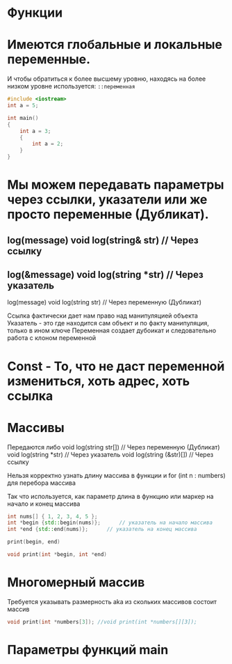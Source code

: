 # Функции

# Имеются глобальные и локальные переменные. 
И чтобы обратиться к более высшему уровню, находясь на более низком уровне используется: ```::переменная```

```cpp
#include <iostream>
int a = 5;

int main()
{
    int a = 3;
    {
        int a = 2;
    }
}
```

# Мы можем передавать параметры через ссылки, указатели или же просто переменные (Дубликат).
log(message)
void log(string& str) // Через ссылку
---
log(&message)
void log(string *str) // Через указатель
---
log(message)
void log(string str) // Через переменную (Дубликат)

Ссылка фактически дает нам право над манипуляцией объекта
Указатель - это где находится сам объект и по факту манипуляция, только в ином ключе
Переменная создает дубоикат и следовательно работа с клоном переменной

# Const - То, что не даст переменной измениться, хоть адрес, хоть ссылка

# Массивы

Передаются либо 
void log(string str[]) // Через переменную (Дубликат)
void log(string *str) // Через указатель
void log(string (&str)[]) // Через ссылку

Нельзя корректно узнать длину массива в функции и for (int n : numbers) для перебора массива

Так что используется, как параметр длина в функцию или маркер на начало и конец массива 

```cpp
int nums[] { 1, 2, 3, 4, 5 };
int *begin {std::begin(nums)};      // указатель на начало массива
int *end {std::end(nums)};      // указатель на конец массива

print(begin, end)

void print(int *begin, int *end)
```

# Многомерный массив

Требуется указывать размерность aka из скольких массивов состоит массив

```cpp
void print(int *numbers[3]); //void print(int *numbers[][3]);
```

# Параметры функций main